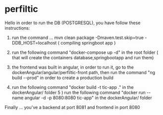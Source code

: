 # perfiltic
Hello
in order to run the DB (POSTGRESQL), you have follow these instructions:
1) run the command ... mvn clean package -Dmaven.test.skip=true -DDB_HOST=localhost  ( compiling springboot app )
2) run the following command "docker-compose up -d" in the root folder  ( that will create the containers database,springbootapp and run them)

3) the frontend was built in angular, in order to run it, go to the dockerAngular/angular/perfiltic-front path, then run the command "ng build --prod" in order to create a production build
4) run the following command "docker build -t tic-app ." in the dockerAngular/ folder
5 ) run the following command "docker run --name angular -d -p 8080:8080 tic-app" in the dockerAngular/ folder

Finally ... you've a backend at port 8081 and frontend in port 8080 

